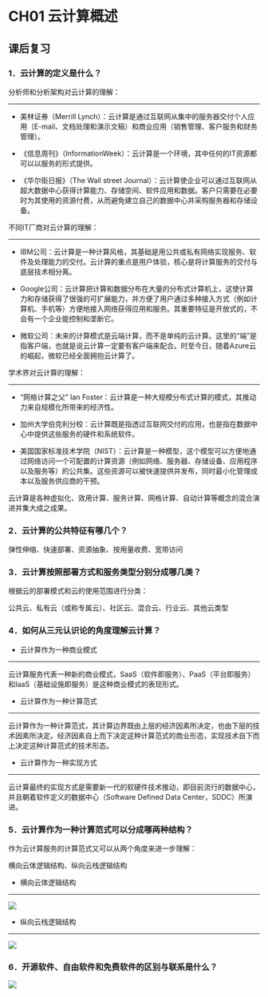 # CH01 云计算概述 #

## 课后复习 ##

### 1．云计算的定义是什么？ ###
分析师和分析架构对云计算的理解：

----------
- 美林证券（Merrill Lynch）：云计算是通过互联网从集中的服务器交付个人应用（E-mail、文档处理和演示文稿）和商业应用（销售管理、客户服务和财务管理）。

- 《信息周刊》（InformationWeek）：云计算是一个环境，其中任何的IT资源都可以以服务的形式提供。

- 《华尔街日报》（The Wall street Journal）：云计算使企业可以通过互联网从超大数据中心获得计算能力、存储空间、软件应用和数据。客户只需要在必要时为其使用的资源付费，从而避免建立自己的数据中心并采购服务器和存储设备。

不同IT厂商对云计算的理解：

----------
- IBM公司：云计算是一种计算风格，其基础是用公共或私有网络实现服务、软件及处理能力的交付。云计算的重点是用户体验，核心是将计算服务的交付与底层技术相分离。

- Google公司：云计算把计算和数据分布在大量的分布式计算机上，这使计算力和存储获得了很强的可扩展能力，并方便了用户通过多种接入方式（例如计算机、手机等）方便地接入网络获得应用和服务。其重要特征是开放式的，不会有一个企业能控制和垄断它。

- 微软公司：未来的计算模式是云端计算，而不是单纯的云计算。这里的“端”是指客户端，也就是说云计算一定要有客户端来配合。时至今日，随着Azure云的崛起，微软已经全面拥抱云计算了。

学术界对云计算的理解：

----------
- “网格计算之父” Ian Foster：云计算是一种大规模分布式计算的模式，其推动力来自规模化所带来的经济性。

- 加州大学伯克利分校：云计算既是指透过互联网交付的应用，也是指在数据中心中提供这些服务的硬件和系统软件。

- 美国国家标准技术学院（NIST）：云计算是一种模型，这个模型可以方便地通过网络访问一个可配置的计算资源（例如网络、服务器、存储设备、应用程序以及服务等）的公共集。这些资源可以被快速提供并发布，同时最小化管理成本以及服务供应商的干预。

云计算是各种虚拟化、效用计算、服务计算、网格计算、自动计算等概念的混合演进并集大成之成果。

### 2．云计算的公共特征有哪几个？ ###

弹性伸缩、快速部署、资源抽象、按用量收费、宽带访问

### 3．云计算按照部署方式和服务类型分别分成哪几类？ ###

根据云的部署模式和云的使用范围进行分类：

公共云、私有云（或称专属云）、社区云、混合云、行业云、其他云类型

### 4．如何从三元认识论的角度理解云计算？ ###

- 云计算作为一种商业模式

----------
云计算服务代表一种新的商业模式，SaaS（软件即服务）、PaaS（平台即服务）和IaaS（基础设施即服务）是这种商业模式的表现形式。

- 云计算作为一种计算范式

----------
云计算作为一种计算范式，其计算边界既由上层的经济因素所决定，也由下层的技术因素所决定。经济因素自上而下决定这种计算范式的商业形态，实现技术自下而上决定这种计算范式的技术形态。

- 云计算作为一种实现方式

----------
云计算最终的实现方式是需要新一代的软硬件技术推动，即目前流行的数据中心，并且朝着软件定义的数据中心（Software Defined Data Center，SDDC）所演进。

### 5．云计算作为一种计算范式可以分成哪两种结构？ ###

作为云计算服务的计算范式又可以从两个角度来进一步理解：

横向云体逻辑结构、纵向云栈逻辑结构

- 横向云体逻辑结构

----------
![](https://ae01.alicdn.com/kf/U70f463cac94042109624996720bbb46ck.jpg)

- 纵向云栈逻辑结构

----------
![](https://ae01.alicdn.com/kf/Ud783ff4285ac46c2b9e25faab15a293dQ.jpg)

### 6．开源软件、自由软件和免费软件的区别与联系是什么？ ###

![](https://ae01.alicdn.com/kf/U7f7fef33ad314bc59b9dd6229a8ce7fat.jpg)